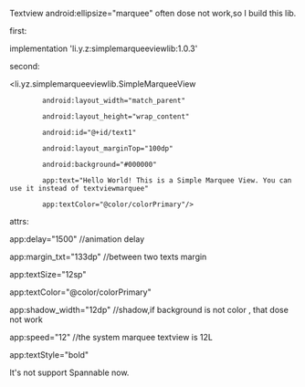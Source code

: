 Textview android:ellipsize="marquee" often dose not work,so I build this lib.

first:

implementation 'li.y.z:simplemarqueeviewlib:1.0.3'

second:

 <li.yz.simplemarqueeviewlib.SimpleMarqueeView
 
            android:layout_width="match_parent"
            
            android:layout_height="wrap_content"
            
            android:id="@+id/text1"
            
            android:layout_marginTop="100dp"
            
            android:background="#000000"
            
            app:text="Hello World! This is a Simple Marquee View. You can use it instead of textviewmarquee"
            
            app:textColor="@color/colorPrimary"/>

attrs:

app:delay="1500" //animation delay

app:margin_txt="133dp" //between two texts margin

app:textSize="12sp" 

app:textColor="@color/colorPrimary"

app:shadow_width="12dp" //shadow,if background is not color , that dose not work

app:speed="12"   //the system marquee textview is 12L

app:textStyle="bold"


It's not support Spannable now.
